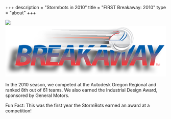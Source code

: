 +++
description = "Stormbots in 2010"
title = "FIRST Breakaway: 2010"
type = "about"
+++

<img style="text-align: right" src="/images/Robot2010Placeholder.png" width="500"/>
<img style="text-align: right" src="/images/games/firstbreakaway.png" width="530"/>
<br />
<p>
In the 2010 season, we competed at the Autodesk Oregon Regional and ranked 8th out of 61 teams. We also earned the Industrial Design Award, sponsored by General Motors.

Fun Fact: This was the first year the StormBots earned an award at a competition!
</p>
